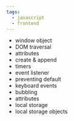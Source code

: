 ```yaml
---
tags:
  - javascript
  - frontend
---
```

- window object
- DOM traversal
- attributes
- create & append
- timers
- event listener
- preventing default
- keyboard events
- bubbling 
- attributes
- local storage
- local storage objects